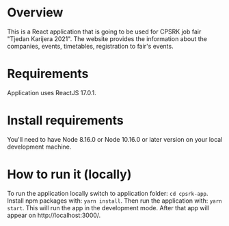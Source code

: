 # Overview

This is a React application that is going to be used for CPSRK job fair "Tjedan Karijera 2021". The website provides the information about the companies, events, timetables, registration to fair's events.

# Requirements
Application uses ReactJS 17.0.1.

# Install requirements
You'll need to have Node 8.16.0 or Node 10.16.0 or later version on your local development machine.

# How to run it (locally)
To run the application locally switch to application folder:
```cd cpsrk-app```.
Install npm packages with:
```yarn install```.
Then run the application with:
```yarn start```.
This will run the app in the development mode. After that app will appear on http://localhost:3000/.
